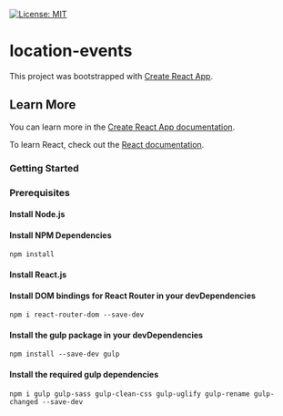 [![License: MIT](https://img.shields.io/badge/License-MIT-yellow.svg)](https://opensource.org/licenses/MIT)

# location-events

This project was bootstrapped with [Create React App](https://github.com/facebook/create-react-app).

## Learn More

You can learn more in the [Create React App documentation](https://facebook.github.io/create-react-app/docs/getting-started).

To learn React, check out the [React documentation](https://reactjs.org/).

### Getting Started

### Prerequisites

#### Install Node.js

#### Install NPM Dependencies
```
npm install
```
#### Install React.js

#### Install DOM bindings for React Router in your devDependencies
```
npm i react-router-dom --save-dev
```

#### Install the gulp package in your devDependencies
```
npm install --save-dev gulp
```
#### Install the required gulp dependencies
```
npm i gulp gulp-sass gulp-clean-css gulp-uglify gulp-rename gulp-changed --save-dev
```
